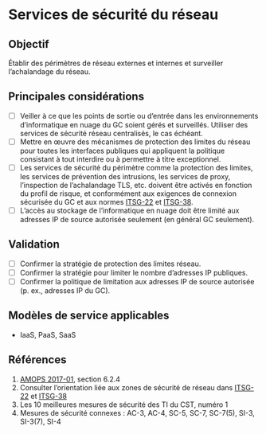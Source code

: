 # Services de sécurité du réseau

## Objectif

Établir des périmètres de réseau externes et internes et surveiller l’achalandage du réseau.

## Principales considérations

* [ ] Veiller à ce que les points de sortie ou d’entrée dans les environnements d’informatique en nuage du GC soient gérés et surveillés. Utiliser des services de sécurité réseau centralisés, le cas échéant.
* [ ] Mettre en œuvre des mécanismes de protection des limites du réseau pour toutes les interfaces publiques qui appliquent la politique consistant à tout interdire ou à permettre à titre exceptionnel.
* [ ] Les services de sécurité du périmètre comme la protection des limites, les services de prévention des intrusions, les services de proxy, l’inspection de l’achalandage TLS, etc. doivent être activés en fonction du profil de risque, et conformément aux exigences de connexion sécurisée du GC et aux normes [ITSG-22](https://cyber.gc.ca/fr/orientation/exigences-de-base-en-matiere-de-securite-pour-les-zones-de-securite-de-reseau-au-sein) et [ITSG-38](https://cyber.gc.ca/fr/orientation/considerations-de-conception-relatives-au-positionnement-des-services-dans-les-zones).
* [ ] L’accès au stockage de l’informatique en nuage doit être limité aux adresses IP de source autorisée seulement (en général GC seulement).

## Validation

* [ ] Confirmer la stratégie de protection des limites réseau.
* [ ] Confirmer la stratégie pour limiter le nombre d’adresses IP publiques.
* [ ] Confirmer la politique de limitation aux adresses IP de source autorisée (p. ex., adresses IP du GC).

## Modèles de service applicables

* IaaS, PaaS, SaaS

## Références

1. [AMOPS 2017-01](https://www.canada.ca/fr/gouvernement/systeme/gouvernement-numerique/technologiques-modernes-nouveaux/orientation-utilisation-securisee-services-commerciaux-informatique-nuage-amops.html), section 6.2.4
2. Consulter l’orientation liée aux zones de sécurité de réseau dans [ITSG-22](https://cyber.gc.ca/fr/orientation/exigences-de-base-en-matiere-de-securite-pour-les-zones-de-securite-de-reseau-au-sein) et [ITSG-38](https://cyber.gc.ca/fr/orientation/considerations-de-conception-relatives-au-positionnement-des-services-dans-les-zones)
3. Les 10 meilleures mesures de sécurité des TI du CST, numéro 1
4. Mesures de sécurité connexes : AC-3, AC-4, SC-5, SC-7, SC-7(5), SI-3, SI-3(7), SI-4
